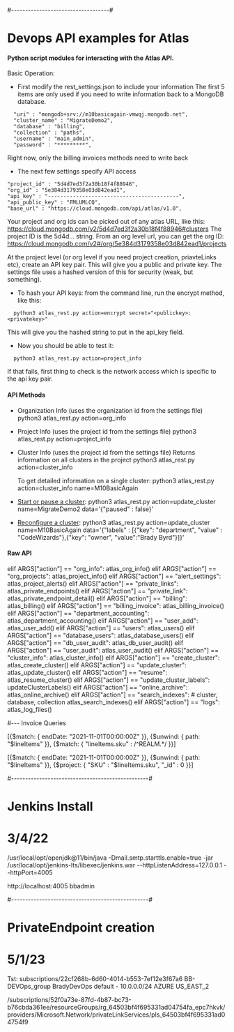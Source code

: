 #-----------------------------------#
#  Devops API examples for Atlas    #

#### Python script modules for interacting with the Atlas API. ####

Basic Operation:

- First modify the rest_settings.json to include your information
The first 5 items are only used if you need to write information back to a MongoDB database.
```
  "uri" : "mongodb+srv://m10basicagain-vmwqj.mongodb.net",
  "cluster_name" : "MigrateDemo2",
  "database" : "billing",
  "collection" : "paths",
  "username" : "main_admin",
  "password" : "*********",  
```
Right now, only the billing invoices methods need to write back

- The next few settings specify API access
```
"project_id" : "5d4d7ed3f2a30b18f4f88946",
"org_id" : "5e384d3179358e03d842ead1",
"api_key" : "------------------------------------------",
"api_public_key" : "FMLUMLCQ",
"base_url" : "https://cloud.mongodb.com/api/atlas/v1.0",
```
Your project and org ids can be picked out of any atlas URL, like this:
https://cloud.mongodb.com/v2/5d4d7ed3f2a30b18f4f88946#clusters
The project ID is the 5d4d... string.  From an org level url, you can get the org ID:
https://cloud.mongodb.com/v2#/org/5e384d3179358e03d842ead1/projects

At the project level (or org level if you need project creation, priavteLinks etc), create an API key pair.  This will give you a public and private key.  The settings file uses a hashed version of this for security (weak, but something).  
- To hash your API keys:
  from the command line, run the encrypt method, like this:
```
  python3 atlas_rest.py action=encrypt secret="<publickey>:<privatekey>"
```
This will give you the hashed string to put in the api_key field.

- Now you should be able to test it:
```
  python3 atlas_rest.py action=project_info
```
If that fails, first thing to check is the network access which is specific to the api key pair.

#### API Methods ####

- Organization Info (uses the organization id from the settings file)
  python3 atlas_rest.py action=org_info

- Project Info (uses the project id from the settings file)
  python3 atlas_rest.py action=project_info

- Cluster Info (uses the project id from the settings file)
  Returns information on all clusters in the project
  python3 atlas_rest.py action=cluster_info

  To get detailed information on a single cluster:
  python3 atlas_rest.py action=cluster_info name=M10BasicAgain

- [Start or pause a cluster](https://docs.atlas.mongodb.com/pause-terminate-cluster/):
  python3 atlas_rest.py action=update_cluster name=MigrateDemo2 data='{"paused" : false}'

- [Reconfigure a cluster](https://docs.atlas.mongodb.com/scale-cluster/):
  python3 atlas_rest.py action=update_cluster name=M10BasicAgain data='{"labels" : [{"key": "department", "value" : "CodeWizards"},{"key": "owner", "value":"Brady Byrd"}]}'

#### Raw API ####
elif ARGS["action"] == "org_info":
    atlas_org_info()
elif ARGS["action"] == "org_projects":
    atlas_project_info()
elif ARGS["action"] == "alert_settings":
    atlas_project_alerts()
elif ARGS["action"] == "private_links":
    atlas_private_endpoints()
elif ARGS["action"] == "private_link":
    atlas_private_endpoint_detail()
elif ARGS["action"] == "billing":
    atlas_billing()
elif ARGS["action"] == "billing_invoice":
    atlas_billing_invoice()
elif ARGS["action"] == "department_accounting":
    atlas_department_accounting()
elif ARGS["action"] == "user_add":
    atlas_user_add()
elif ARGS["action"] == "users":
    atlas_users()
elif ARGS["action"] == "database_users":
    atlas_database_users()
elif ARGS["action"] == "db_user_audit":
    atlas_db_user_audit()
elif ARGS["action"] == "user_audit":
    atlas_user_audit()
elif ARGS["action"] == "cluster_info":
    atlas_cluster_info()
elif ARGS["action"] == "create_cluster":
    atlas_create_cluster()
elif ARGS["action"] == "update_cluster":
    atlas_update_cluster()
elif ARGS["action"] == "resume":
    atlas_resume_cluster()
elif ARGS["action"] == "update_cluster_labels":
    updateClusterLabels()
elif ARGS["action"] == "online_archive":
    atlas_online_archive()
elif ARGS["action"] == "search_indexes":
    # cluster, database, collection
    atlas_search_indexes()
elif ARGS["action"] == "logs":
    atlas_log_files()













#--- Invoice Queries

[{$match: {
  endDate: "2021-11-01T00:00:00Z"
}}, {$unwind: {
  path: "$lineItems"
}}, {$match: {
  "lineItems.sku" : /^REALM.*/
}}]

[{$match: {
  endDate: "2021-11-01T00:00:00Z"
}}, {$unwind: {
  path: "$lineItems"
}}, {$project: {
  "SKU" : "$lineItems.sku", "_id" : 0
}}]


#-------------------------------------------------#
#  Jenkins Install
#  3/4/22

/usr/local/opt/openjdk@11/bin/java -Dmail.smtp.starttls.enable=true -jar /usr/local/opt/jenkins-lts/libexec/jenkins.war --httpListenAddress=127.0.0.1 --httpPort=4005

http://localhost:4005
bbadmin

#-------------------------------------------------#
#  PrivateEndpoint creation
#  5/1/23

Tst: 
subscriptions/22cf268b-6d60-4014-b553-7ef12e3f67a6
BB-DEVOps_group
BradyDevOps
default - 10.0.0.0/24
AZURE
US_EAST_2

/subscriptions/52f0a73e-87fd-4b87-bc73-b76cbda361ee/resourceGroups/rg_64503bf4f695331ad04754fa_epc7hkvk/providers/Microsoft.Network/privateLinkServices/pls_64503bf4f695331ad04754f9
